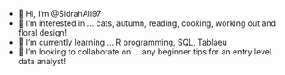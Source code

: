 - 👋 Hi, I’m @SidrahAli97
- 👀 I’m interested in ... cats, autumn, reading, cooking, working out and floral design! 
- 🌱 I’m currently learning ... R programming, SQL, Tablaeu
- 💞️ I’m looking to collaborate on ... any beginner tips for an entry level data analyst! 

<!---
SidrahAli97/SidrahAli97 is a ✨ special ✨ repository because its `README.md` (this file) appears on your GitHub profile.
You can click the Preview link to take a look at your changes.
--->
